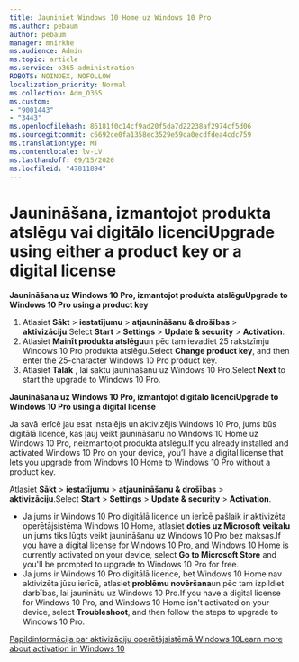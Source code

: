 ```yaml
---
title: Jauniniet Windows 10 Home uz Windows 10 Pro
ms.author: pebaum
author: pebaum
manager: mnirkhe
ms.audience: Admin
ms.topic: article
ms.service: o365-administration
ROBOTS: NOINDEX, NOFOLLOW
localization_priority: Normal
ms.collection: Adm_O365
ms.custom:
- "9001443"
- "3443"
ms.openlocfilehash: 86181f0c14cf9ad20f5da7d22238af2974cf5d06
ms.sourcegitcommit: c6692ce0fa1358ec3529e59ca0ecdfdea4cdc759
ms.translationtype: MT
ms.contentlocale: lv-LV
ms.lasthandoff: 09/15/2020
ms.locfileid: "47811894"
---
```

# <a name="upgrade-using-either-a-product-key-or-a-digital-license"></a><span data-ttu-id="d1606-102">Jaunināšana, izmantojot produkta atslēgu vai digitālo licenci</span><span class="sxs-lookup"><span data-stu-id="d1606-102">Upgrade using either a product key or a digital license</span></span>

<span data-ttu-id="d1606-103">**Jaunināšana uz Windows 10 Pro, izmantojot produkta atslēgu**</span><span class="sxs-lookup"><span data-stu-id="d1606-103">**Upgrade to Windows 10 Pro using a product key**</span></span>

1. <span data-ttu-id="d1606-104">Atlasiet **Sākt**  >  **iestatījumu**  >  **atjaunināšanu & drošības**  >  **aktivizāciju**.</span><span class="sxs-lookup"><span data-stu-id="d1606-104">Select **Start** > **Settings** > **Update & security** > **Activation**.</span></span>
2. <span data-ttu-id="d1606-105">Atlasiet **Mainīt produkta atslēgu**un pēc tam ievadiet 25 rakstzīmju Windows 10 Pro produkta atslēgu.</span><span class="sxs-lookup"><span data-stu-id="d1606-105">Select **Change product key**, and then enter the 25-character Windows 10 Pro product key.</span></span>
3. <span data-ttu-id="d1606-106">Atlasiet **Tālāk** , lai sāktu jaunināšanu uz Windows 10 Pro.</span><span class="sxs-lookup"><span data-stu-id="d1606-106">Select **Next** to start the upgrade to Windows 10 Pro.</span></span>

<span data-ttu-id="d1606-107">**Jaunināšana uz Windows 10 Pro, izmantojot digitālo licenci**</span><span class="sxs-lookup"><span data-stu-id="d1606-107">**Upgrade to Windows 10 Pro using a digital license**</span></span>

<span data-ttu-id="d1606-108">Ja savā ierīcē jau esat instalējis un aktivizējis Windows 10 Pro, jums būs digitālā licence, kas ļauj veikt jaunināšanu no Windows 10 Home uz Windows 10 Pro, neizmantojot produkta atslēgu.</span><span class="sxs-lookup"><span data-stu-id="d1606-108">If you already installed and activated Windows 10 Pro on your device, you’ll have a digital license that lets you upgrade from Windows 10 Home to Windows 10 Pro without a product key.</span></span>

<span data-ttu-id="d1606-109">Atlasiet **Sākt**  >  **iestatījumu**  >  **atjaunināšanu & drošības**  >  **aktivizāciju**.</span><span class="sxs-lookup"><span data-stu-id="d1606-109">Select **Start** > **Settings** > **Update & security** > **Activation**.</span></span>

- <span data-ttu-id="d1606-110">Ja jums ir Windows 10 Pro digitālā licence un ierīcē pašlaik ir aktivizēta operētājsistēma Windows 10 Home, atlasiet **doties uz Microsoft veikalu** un jums tiks lūgts veikt jaunināšanu uz Windows 10 Pro bez maksas.</span><span class="sxs-lookup"><span data-stu-id="d1606-110">If you have a digital license for Windows 10 Pro, and Windows 10 Home is currently activated on your device, select **Go to Microsoft Store** and you'll be prompted to upgrade to Windows 10 Pro for free.</span></span>
- <span data-ttu-id="d1606-111">Ja jums ir Windows 10 Pro digitālā licence, bet Windows 10 Home nav aktivizēta jūsu ierīcē, atlasiet **problēmu novēršana**un pēc tam izpildiet darbības, lai jauninātu uz Windows 10 Pro.</span><span class="sxs-lookup"><span data-stu-id="d1606-111">If you have a digital license for Windows 10 Pro, and Windows 10 Home isn't activated on your device, select **Troubleshoot**, and then follow the steps to upgrade to Windows 10 Pro.</span></span>

[<span data-ttu-id="d1606-112">Papildinformācija par aktivizāciju operētājsistēmā Windows 10</span><span class="sxs-lookup"><span data-stu-id="d1606-112">Learn more about activation in Windows 10</span></span>](https://support.microsoft.com/help/12440)